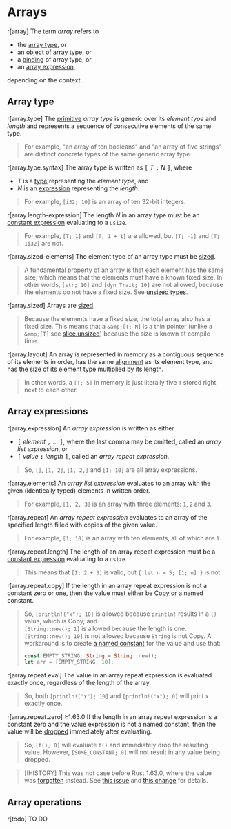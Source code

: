 # Arrays

r[array]
The term <dfn>array</dfn> refers to

* the [array type], or
* an [object] of array type, or
* a [binding] of array type, or
* an [array expression],

depending on the context.

## Array type

r[array.type]
The [primitive] <dfn>array type</dfn>
is generic over its *element type* and *length*
and represents a sequence of consecutive elements of the same type.

> For example, "an array of ten booleans" and "an array of five strings"
> are distinct concrete types of the same generic array type.

r[array.type.syntax]
The array type is written as <kbd>[</kbd> <var>T</var> <kbd>;</kbd> <var>N</var> <kbd>]</kbd>,
where

* <var>T</var> is a [type] representing the *element type*, and
* <var>N</var> is an [expression] representing the *length*.

> For example, `[i32; 10]` is an array of ten 32-bit integers.

r[array.length-expression]
The length <var>N</var> in an array type must be an [constant expression]
evaluating to a `usize`.

> For example,
> `[T; 1]` and `[T; 1 + 1]` are allowed,
> but `[T; -1]` and `[T; 1i32]` are not.

r[array.sized-elements]
The element type of an array type must be [sized].

> A fundamental property of an array is that each element has the same size,
> which means that the elements must have a known fixed size.
> In other words, `[str; 10]` and `[dyn Trait; 10]` are not allowed,
> because the elements do not have a fixed size. See [unsized types].

r[array.sized]
Arrays are [sized].

> Because the elements have a fixed size, the total array also has a fixed size.
> This means that a `&amp;[T; N]` is a thin pointer
> (unlike a `&amp;[T]` see [slice.unsized])
> because the size is known at compile time.

r[array.layout]
An array is represented in memory as a contiguous sequence of its elements in order,
has the same [alignment] as its element type,
and has the size of its element type multiplied by its length.

> In other words, a `[T; 5]` in memory is just literally five `T` stored
> right next to each other.


## Array expressions

r[array.expression]
An <dfn>array expression</dfn> is written as either

* <kbd>[</kbd> <span class="repeat"><var>element</var> <kbd>,</kbd> </span> … <kbd>]</kbd>,
where the last comma may be omitted,
called an <dfn>array list expression</dfn>,
or
* <kbd>[</kbd> <var>value</var> <kbd>;</kbd> <var>length</var> <kbd>]</kbd>,
called an <dfn>array repeat expression</dfn>.


> So, `[]`, `[1, 2]`, `[1, 2,]` and `[1; 10]` are all array expressions.

r[array.elements]
An <dfn>array list expression</dfn> evaluates to an array with the given (identically typed) elements in written order.

> For example, `[1, 2, 3]` is an array with three elements: `1`, `2` and `3`.

r[array.repeat]
An <dfn>array repeat expression</dfn> evaluates to an array of the specified length filled with copies of the given value.

> For example, `[1; 10]` is an array with ten elements, all of which are `1`.

r[array.repeat.length]
The length of an array repeat expression must be a [constant expression]
evaluating to a `usize`.

> This means that `[1; 2 + 3]` is valid, but `{ let n = 5; [1; n] }` is not.

r[array.repeat.copy]
If the length in an array repeat expression is not a constant zero or one,
then the value must either be [Copy] or a named constant.

> So, `[println!("x"); 10]` is allowed because `println!` results in
> a `()` value, which is Copy; and\
> `[String::new(); 1]` is allowed because the length is one.
> `[String::new(); 10]` is not allowed because `String` is not Copy.
> A workaround is to create [a named constant] for the value and use that:
> ```rust
> const EMPTY_STRING: String = String::new();
> let arr = [EMPTY_STRING; 10];
> ```

r[array.repeat.eval]
The value in an array repeat expression is evaluated exactly once,
regardless of the length of the array.

> So, both `[println!("x"); 10]` and `[println!("x"); 0]`
> will print `x` exactly once.

r[array.repeat.zero]
<span class="version">≥1.63.0</span>
If the length in an array repeat expression is a constant zero
and the value expression is not a named constant,
then the value will be [dropped] immediately after evaluating.

> So, `[f(); 0]` will evaluate `f()` and immediately drop the resulting value.
> However, `[SOME_CONSTANT; 0]` will not result in any value being dropped.

> [!HISTORY]
> This was not case before Rust 1.63.0,
> where the value was [forgotten] instead.
> See [this issue](https://github.com/rust-lang/rust/issues/74836)
> and [this change](https://github.com/rust-lang/rust/pull/95953) for details.

## Array operations

r[todo]
TO DO


[array type]: TODO
[object]: TODO
[binding]: TODO
[array expression]: TODO
[primitive]: TODO
[type]: TODO
[expression]: TODO
[constant expression]: TODO
[sized]: TODO
[slice.unsized]: TODO
[alignment]: TODO
[Copy]: TODO
[a named constant]: TODO
[dropped]: TODO
[forgotten]: TODO
[constant expression]: TODO
[sized]: TODO
[unsized types]: TODO
